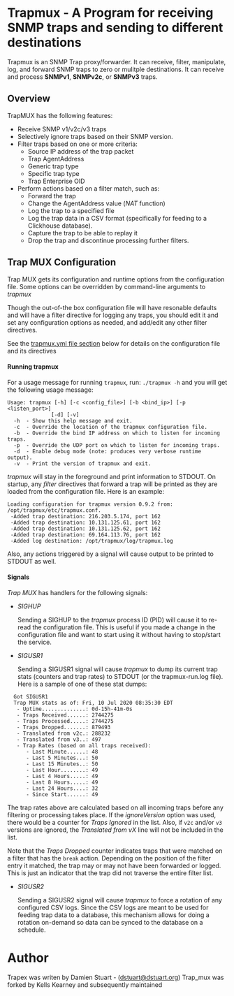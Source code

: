 # Trapmux - A Program for receiving SNMP traps and sending to different destinations
Trapmux is an SNMP Trap proxy/forwarder.  It can receive, filter, manipulate, 
log, and forward SNMP traps to zero or mulitple destinations.  It can receive 
and process __SNMPv1__, __SNMPv2c__, or __SNMPv3__ traps.  


## Overview
TrapMUX has the following features:

* Receive SNMP v1/v2c/v3 traps
* Selectively ignore traps based on their SNMP version.
* Filter traps based on one or more criteria:
  * Source IP address of the trap packet
  * Trap AgentAddress
  * Generic trap type
  * Specific trap type
  * Trap Enterprise OID
* Perform actions based on a filter match, such as:
  * Forward the trap
  * Change the AgentAddress value (_NAT_ function)
  * Log the trap to a specified file
  * Log the trap data in a CSV format (specifically for feeding to a Clickhouse database).
  * Capture the trap to be able to replay it
  * Drop the trap and discontinue processing further filters.

## Trap MUX Configuration
Trap MUX gets its configuration and runtime options from the configuration file.
Some options can be overridden by command-line arguments to _trapmux_

Though the out-of-the box configuration file will have resonable defaults
and will have a filter directive for logging any traps, you should edit it
and set any configuration options as needed, and add/edit any other filter
directives. 

See the [trapmux.yml file section](#markdown-header-the-trapmux-configuration-file) below for details on the
configuration file and its directives

#### Running trapmux
For a usage message for running `trapmux`, run: `./trapmux -h`
and you will get the following usage message:

```
Usage: trapmux [-h] [-c <config_file>] [-b <bind_ip>] [-p <listen_port>]
              [-d] [-v]
  -h  - Show this help message and exit.
  -c  - Override the location of the trapmux configuration file.
  -b  - Override the bind IP address on which to listen for incoming traps.
  -p  - Override the UDP port on which to listen for incoming traps.
  -d  - Enable debug mode (note: produces very verbose runtime output).
  -v  - Print the version of trapmux and exit.
```

*trapmux* will stay in the foreground and print information
to STDOUT.  On startup, any *filter* directives that forward a trap will
be printed as they are loaded from the configuration file. Here is an example:

```
Loading configuration for trapmux version 0.9.2 from: /opt/trapmux/etc/trapmux.conf.
 -Added trap destination: 216.203.5.174, port 162
 -Added trap destination: 10.131.125.61, port 162
 -Added trap destination: 10.131.125.62, port 162
 -Added trap destination: 69.164.113.76, port 162
 -Added log destination: /opt/trapmux/log/trapmux.log
```

Also, any actions triggered by a signal will cause output to be printed to STDOUT as well.

#### Signals
*Trap MUX* has handlers for the following signals:

* *SIGHUP*

  Sending a SIGHUP to the *trapmux* process ID (PID) will cause it to re-read
  the configuration file.  This is useful if you made a change in the
  configuration file and want to start using it without having to stop/start
  the service.

* *SIGUSR1*

  Sending a SIGUSR1 signal will cause *trapmux* to dump its current trap
  stats (counters and trap rates) to STDOUT (or the trapmux-run.log file).
  Here is a sample of one of these stat dumps:  

```
  Got SIGUSR1
  Trap MUX stats as of: Fri, 10 Jul 2020 08:35:30 EDT
   - Uptime..............: 0d-15h-41m-0s
   - Traps Received......: 2744275
   - Traps Processed.....: 2744275
   - Traps Dropped.......: 879493
   - Translated from v2c.: 288232
   - Translated from v3..: 497
   - Trap Rates (based on all traps received):
      - Last Minute......: 48
      - Last 5 Minutes...: 50
      - Last 15 Minutes..: 50
      - Last Hour........: 49
      - Last 4 Hours.....: 49
      - Last 8 Hours.....: 49
      - Last 24 Hours....: 32
      - Since Start......: 49
```

The trap rates above are calculated based on all incoming traps before any
filtering or processing takes place.  If the *ignoreVersion* option was used,
there would be a counter for *Traps Ignored* in the list.  Also, if `v2c`
and/or `v3` versions are ignored, the *Translated from vX* line will not be
included in the list.
 
Note that the *Traps Dropped* counter indicates traps that were matched on a
filter that has the `break` action.  Depending on the position of the filter
entry it matched, the trap may or may not have been forwarded or logged. This
is just an indicator that the trap did not traverse the entire filter list. 

* *SIGUSR2*

  Sending a SIGUSR2 signal will cause *trapmux* to force a rotation of any
  configured CSV logs.  Since the CSV logs are meant to be used for feeding
  trap data to a database, this mechanism allows for doing a rotation
  on-demand so data can be synced to the database on a schedule.  


# Author

Trapex was writen by Damien Stuart - (<dstuart@dstuart.org>)
Trap_mux was forked by Kells Kearney and subsequently maintained

